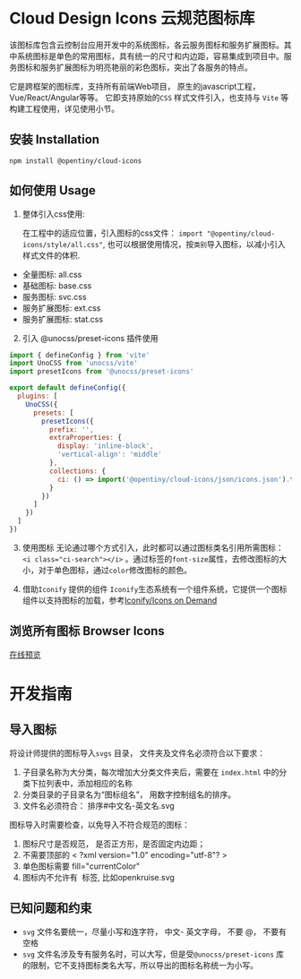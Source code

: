 # Cloud Design Icons 云规范图标库

该图标库包含云控制台应用开发中的系统图标，各云服务图标和服务扩展图标。其中系统图标是单色的常用图标，具有统一的尺寸和内边距，容易集成到项目中。服务图标和服务扩展图标为明亮艳丽的彩色图标，突出了各服务的特点。

它是跨框架的图标库，支持所有前端Web项目， 原生的javascript工程，Vue/React/Angular等等。
它即支持原始的`CSS` 样式文件引入，也支持与 `Vite` 等构建工程使用，详见使用小节。

## 安装 Installation

```
npm install @opentiny/cloud-icons

```

## 如何使用 Usage

1. 整体引入css使用:

   在工程中的适应位置，引入图标的css文件： `import "@opentiny/cloud-icons/style/all.css"`, 也可以根据使用情况，按`类别`导入图标，以减小引入样式文件的体积.

- 全量图标: all.css
- 基础图标: base.css
- 服务图标: svc.css
- 服务扩展图标: ext.css
- 服务扩展图标: stat.css

2. 引入 @unocss/preset-icons 插件使用

```javascript
import { defineConfig } from 'vite'
import UnoCSS from 'unocss/vite'
import presetIcons from '@unocss/preset-icons'

export default defineConfig({
  plugins: [
    UnoCSS({
      presets: [
        presetIcons({
          prefix: '',
          extraProperties: {
            display: 'inline-block',
            'vertical-align': 'middle'
          },
          collections: {
            ci: () => import('@opentiny/cloud-icons/json/icons.json').then((i) => i.default)
          }
        })
      ]
    })
  ]
})
```

3. 使用图标
   无论通过哪个方式引入，此时都可以通过图标类名引用所需图标：`<i class="ci-search"></i>` 。通过标签的`font-size`属性，去修改图标的大小，对于单色图标，通过`color`修改图标的颜色。

4. 借助`Iconify` 提供的组件
  `Iconify`生态系统有一个组件系统，它提供一个图标组件以支持图标的加载，参考[Iconify/Icons on Demand](https://iconify.design/docs/icon-components)  

## 浏览所有图标 Browser Icons

[在线预览](https://shenjunjian.github.io)

# 开发指南

## 导入图标

将设计师提供的图标导入`svgs` 目录， 文件夹及文件名必须符合以下要求：

1. 子目录名称为大分类，每次增加大分类文件夹后，需要在 `index.html` 中的分类下拉列表中，添加相应的名称
2. 分类目录的子目录名为“图标组名”， 用数字控制组名的排序。
3. 文件名必须符合： 排序#中文名-英文名.svg

图标导入时需要检查，以免导入不符合规范的图标：

1. 图标尺寸是否规范， 是否正方形，是否固定内边距；
2. 不需要顶部的 < ?xml version="1.0" encoding="utf-8"? >
3. 单色图标需要 fill="currentColor"
4. 图标内不允许有 <image> 标签, 比如openkruise.svg

## 已知问题和约束

- `svg` 文件名要统一，尽量小写和连字符， 中文- 英文字母， 不要 @， 不要有空格
- `svg` 文件名涉及专有服务名时，可以大写，但是受`@unocss/preset-icons` 库的限制，它不支持图标类名大写，所以导出的图标名称统一为小写。
